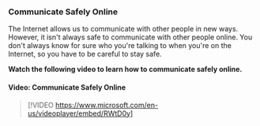 ### Communicate Safely Online
The Internet allows us to communicate with other people in new ways. However, it isn't always safe to communicate with other people online. You don't always know for sure who you're talking to when you're on the Internet, so you have to be careful to stay safe.

**Watch the following video to learn how to communicate safely online.**



#### Video: Communicate Safely Online
> [!VIDEO https://www.microsoft.com/en-us/videoplayer/embed/RWtD0y]
